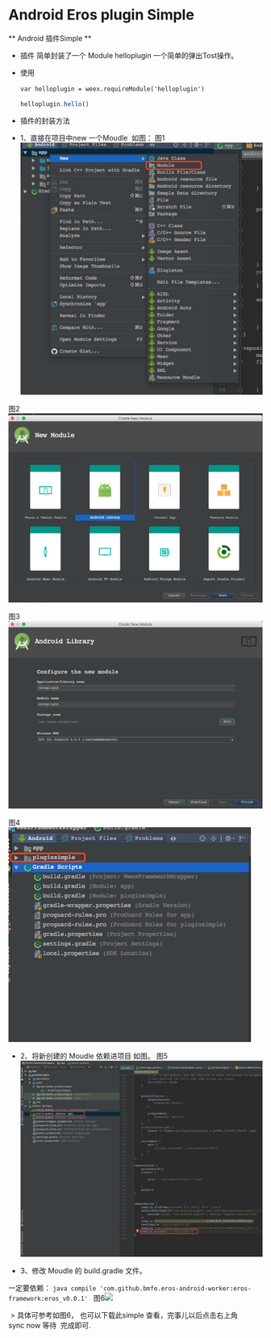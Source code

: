 # Android Eros plugin Simple

** Android 插件Simple **

* 插件 简单封装了一个 Module   helloplugin  一个简单的弹出Tost操作。

* 使用

    ```
	var helloplugin = weex.requireModule('helloplugin')
	```

    ```js
	helloplugin.hello()

    ```

* 插件的封装方法

* 1、直接在项目中new 一个Moudle  如图：
图1![](https://raw.githubusercontent.com/myliuyx/source/master/plugin_new_1.jpg)

图2![](https://raw.githubusercontent.com/myliuyx/source/master/plugin_new_2.jpg)

图3![](https://raw.githubusercontent.com/myliuyx/source/master/plugin_new_3.jpg)

图4![](https://raw.githubusercontent.com/myliuyx/source/master/plugin_new_4.jpg)


* 2、将新创建的 Moudle 依赖进项目 如图。
图5![](https://raw.githubusercontent.com/myliuyx/source/master/plugin_new_5.jpg)

* 3、修改 Moudle 的 build.gradle 文件。

一定要依赖：
    ```java
        compile 'com.github.bmfe.eros-android-worker:eros-framework:eros_v0.0.1'
    ```
  图6![](https://raw.githubusercontent.com/myliuyx/source/master/plugin_new_6.jpg)  
  
  > 具体可参考如图6， 也可以下载此simple 查看，完事儿以后点击右上角 sync now 等待
  完成即可.

